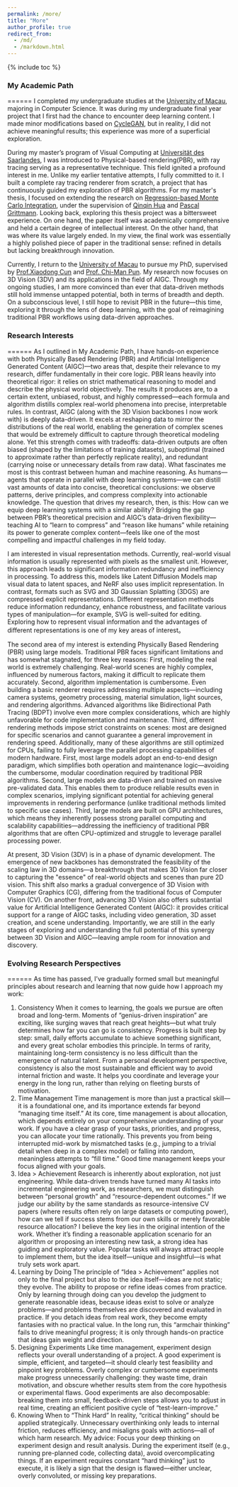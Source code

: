 ```yaml
---
permalink: /more/
title: "More"
author_profile: true
redirect_from: 
  - /md/
  - /markdown.html
---
```


{% include toc %}

### My Academic Path
======
I completed my undergraduate studies at the [University of Macau](https://www.um.edu.mo/), majoring in Computer Science. It was during my undergraduate final year project that I first had the chance to encounter deep learning content. I made minor modifications based on [CycleGAN](https://arxiv.org/pdf/1703.10593), but in reality, I did not achieve meaningful results; this experience was more of a superficial exploration.

During my master’s program of Visual Computing at [Universität des Saarlandes](https://www.uni-saarland.de/), I was introduced to Physical-based rendering(PBR), with ray tracing serving as a representative technique.  This field ignited a profound interest in me. Unlike my earlier tentative attempts, I fully committed to it. I built a complete ray tracing renderer from scratch, a project that has continuously guided my exploration of PBR algorithms. For my master's thesis, I focused on extending the research on [Regression-based Monte Carlo Integration](https://arxiv.org/pdf/2211.07422), under the supervision of [Qinqin Hua](https://qingqin-hua.com/) and [Pascal Grittmann](https://graphics.cg.uni-saarland.de/people/grittmann.html). Looking back, exploring this thesis project was a bittersweet experience. On one hand, the paper itself was academically comprehensive and held a certain degree of intellectual interest. On the other hand, that was where its value largely ended. In my view, the final work was essentially a highly polished piece of paper in the traditional sense: refined in details but lacking breakthrough innovation.

Currently, I return to the [University of Macau](https://www.um.edu.mo/) to pursue my PhD, supervised by [Prof.Xiaodong Cun](https://vinthony.github.io/academic/) and [Prof. Chi-Man Pun](https://cmpun.github.io/). My research now focuses on 3D Vision (3DV) and its applications in the field of AIGC. Through my ongoing studies, I am more convinced than ever that data-driven methods still hold immense untapped potential, both in terms of breadth and depth. On a subconscious level, I still hope to revisit PBR in the future—this time, exploring it through the lens of deep learning, with the goal of reimagining traditional PBR workflows using data-driven approaches.

### Research Interests
======
As I outlined in My Academic Path, I have hands-on experience with both Physically Based Rendering (PBR) and Artificial Intelligence Generated Content (AIGC)—two areas that, despite their relevance to my research, differ fundamentally in their core logic.
PBR leans heavily into theoretical rigor: it relies on strict mathematical reasoning to model and describe the physical world objectively. The results it produces are, to a certain extent, unbiased, robust, and highly compressed—each formula and algorithm distills complex real-world phenomena into precise, interpretable rules. In contrast, AIGC (along with the 3D Vision backbones I now work with) is deeply data-driven. It excels at reshaping data to mirror the distributions of the real world, enabling the generation of complex scenes that would be extremely difficult to capture through theoretical modeling alone. Yet this strength comes with tradeoffs: data-driven outputs are often biased (shaped by the limitations of training datasets), suboptimal (trained to approximate rather than perfectly replicate reality), and redundant (carrying noise or unnecessary details from raw data).
What fascinates me most is this contrast between human and machine reasoning. As humans—agents that operate in parallel with deep learning systems—we can distill vast amounts of data into concise, theoretical conclusions: we observe patterns, derive principles, and compress complexity into actionable knowledge. The question that drives my research, then, is this: How can we equip deep learning systems with a similar ability? Bridging the gap between PBR’s theoretical precision and AIGC’s data-driven flexibility—teaching AI to “learn to compress” and “reason like humans” while retaining its power to generate complex content—feels like one of the most compelling and impactful challenges in my field today.

I am interested in visual representation methods. Currently, real-world visual information is usually represented with pixels as the smallest unit. However, this approach leads to significant information redundancy and inefficiency in processing.
To address this, models like Latent Diffusion Models map visual data to latent spaces, and NeRF also uses implicit representation. In contrast, formats such as SVG and 3D Gaussian Splatting (3DGS) are compressed explicit representations.
Different representation methods reduce information redundancy, enhance robustness, and facilitate various types of manipulation—for example, SVG is well-suited for editing. Exploring how to represent visual information and the advantages of different representations is one of my key areas of interest。

The second area of my interest is extending Physically Based Rendering (PBR) using large models. Traditional PBR faces significant limitations and has somewhat stagnated, for three key reasons:
First, modeling the real world is extremely challenging. Real-world scenes are highly complex, influenced by numerous factors, making it difficult to replicate them accurately.
Second, algorithm implementation is cumbersome. Even building a basic renderer requires addressing multiple aspects—including camera systems, geometry processing, material simulation, light sources, and rendering algorithms. Advanced algorithms like Bidirectional Path Tracing (BDPT) involve even more complex considerations, which are highly unfavorable for code implementation and maintenance.
Third, different rendering methods impose strict constraints on scenes: most are designed for specific scenarios and cannot guarantee a general improvement in rendering speed. Additionally, many of these algorithms are still optimized for CPUs, failing to fully leverage the parallel processing capabilities of modern hardware.
First, most large models adopt an end-to-end design paradigm, which simplifies both operation and maintenance logic—avoiding the cumbersome, modular coordination required by traditional PBR algorithms.
Second, large models are data-driven and trained on massive pre-validated data. This enables them to produce reliable results even in complex scenarios, implying significant potential for achieving general improvements in rendering performance (unlike traditional methods limited to specific use cases).
Third, large models are built on GPU architectures, which means they inherently possess strong parallel computing and scalability capabilities—addressing the inefficiency of traditional PBR algorithms that are often CPU-optimized and struggle to leverage parallel processing power.

At present, 3D Vision (3DV) is in a phase of dynamic development. The emergence of new backbones has demonstrated the feasibility of the scaling law in 3D domains—a breakthrough that makes 3D Vision far closer to capturing the "essence" of real-world objects and scenes than pure 2D vision. This shift also marks a gradual convergence of 3D Vision with Computer Graphics (CG), differing from the traditional focus of Computer Vision (CV).
On another front, advancing 3D Vision also offers substantial value for Artificial Intelligence Generated Content (AIGC): it provides critical support for a range of AIGC tasks, including video generation, 3D asset creation, and scene understanding. Importantly, we are still in the early stages of exploring and understanding the full potential of this synergy between 3D Vision and AIGC—leaving ample room for innovation and discovery.

### Evolving Research Perspectives
======
As time has passed, I’ve gradually formed small but meaningful principles about research and learning that now guide how I approach my work:
1. Consistency
When it comes to learning, the goals we pursue are often broad and long-term. Moments of “genius-driven inspiration” are exciting, like surging waves that reach great heights—but what truly determines how far you can go is consistency. Progress is built step by step: small, daily efforts accumulate to achieve something significant, and every great scholar embodies this principle.
In terms of rarity, maintaining long-term consistency is no less difficult than the emergence of natural talent. From a personal development perspective, consistency is also the most sustainable and efficient way to avoid internal friction and waste. It helps you coordinate and leverage your energy in the long run, rather than relying on fleeting bursts of motivation.
2. Time Management
Time management is more than just a practical skill—it is a foundational one, and its importance extends far beyond “managing time itself.” At its core, time management is about allocation, which depends entirely on your comprehensive understanding of your work.
If you have a clear grasp of your tasks, priorities, and progress, you can allocate your time rationally. This prevents you from being interrupted mid-work by mismatched tasks (e.g., jumping to a trivial detail when deep in a complex model) or falling into random, meaningless attempts to “fill time.” Good time management keeps your focus aligned with your goals.
3. Idea > Achievement
Research is inherently about exploration, not just engineering. While data-driven trends have turned many AI tasks into incremental engineering work, as researchers, we must distinguish between “personal growth” and “resource-dependent outcomes.” If we judge our ability by the same standards as resource-intensive CV papers (where results often rely on large datasets or computing power), how can we tell if success stems from our own skills or merely favorable resource allocation?
I believe the key lies in the original intention of the work. Whether it’s finding a reasonable application scenario for an algorithm or proposing an interesting new task, a strong idea has guiding and exploratory value. Popular tasks will always attract people to implement them, but the idea itself—unique and insightful—is what truly sets work apart.
4. Learning by Doing
The principle of “Idea > Achievement” applies not only to the final project but also to the idea itself—ideas are not static; they evolve. The ability to propose or refine ideas comes from practice. Only by learning through doing can you develop the judgment to generate reasonable ideas, because ideas exist to solve or analyze problems—and problems themselves are discovered and evaluated in practice.
If you detach ideas from real work, they become empty fantasies with no practical value. In the long run, this “armchair thinking” fails to drive meaningful progress; it is only through hands-on practice that ideas gain weight and direction.
5. Designing Experiments
Like time management, experiment design reflects your overall understanding of a project. A good experiment is simple, efficient, and targeted—it should clearly test feasibility and pinpoint key problems.
Overly complex or cumbersome experiments make progress unnecessarily challenging: they waste time, drain motivation, and obscure whether results stem from the core hypothesis or experimental flaws. Good experiments are also decomposable: breaking them into small, feedback-driven steps allows you to adjust in real time, creating an efficient positive cycle of “test-learn-improve.”
6. Knowing When to “Think Hard”
In reality, “critical thinking” should be applied strategically. Unnecessary overthinking only leads to internal friction, reduces efficiency, and misaligns goals with actions—all of which harm research.
My advice: Focus your deep thinking on experiment design and result analysis. During the experiment itself (e.g., running pre-planned code, collecting data), avoid overcomplicating things. If an experiment requires constant “hard thinking” just to execute, it is likely a sign that the design is flawed—either unclear, overly convoluted, or missing key preparations.